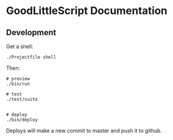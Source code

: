 # GoodLittleScript Documentation

## Development

Get a shell:

```shell
./Projectfile shell
```

Then:

```shell
# preview
./bin/run

# test
./test/suite


# deploy
./bin/deploy
```

Deploys will make a new commit to master and push it to github.

